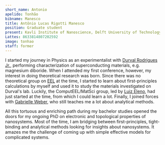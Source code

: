 ```yaml
---
short_name: Antonio
apelido: Tonhão
bibname: Manesco
title: Antônio Lucas Rigotti Manesco
position: Graduate student
present: Kavli Institute of Nanoscience, Delft University of Technology
Lattes: 8633814807202592
image: tonhao
staff: former
---
```


I started my journey in Physics as an experimentalist with
[Durval Rodrigues Jr.](http://www.demar.eel.usp.br/docentes/durval-rodrigues-junior.html),
performing characterization of superconducting materials, e.g. magnesium diboride. 
When I attended my first conference, however, my interest in doing theoretical research was born.
Since there was no theoretical group on [EEL](http://www.demar.eel.usp.br/) at 
the time, I started to learn about first-principles calculations by myself and
used it to study the materials investigated on Durval's lab. Luckily, the
ComputEEL/MatSci group, led by [Luiz Eleno]({{site.baseurl}}/team/01-luizeleno.html),
had just started at the time, from which I could learn a lot. Finally, I joined
forces with [Gabrielle Weber]({{site.baseurl}}/team/WeberGabrielle.html),
who still teaches me a lot about analytical methods.

All this tortuous and enriching path during my bachelor studies opened the doors
for my ongoing PhD on electronic and topological properties of nanosystems.
Most of the time, I am bridging between first-principles, tight-binding and analytical
methods looking for insights about nanosystems. It amazes me the challenge of 
coming up with simple effective models for complicated systems.
